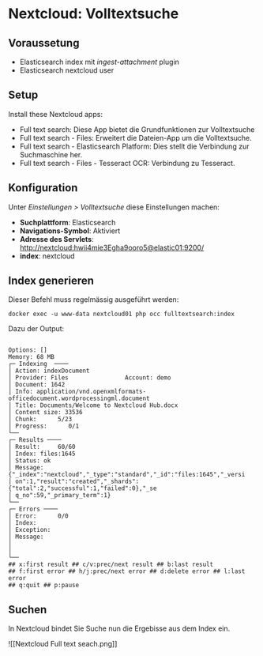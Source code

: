 
# Nextcloud: Volltextsuche

## Voraussetung

* Elasticsearch index mit *ingest-attachment* plugin
* Elasticsearch nextcloud user

## Setup

Install these Nextcloud apps:
* Full text search:  Diese App bietet die Grundfunktionen zur Volltextsuche
* Full text search - Files: Erweitert die Dateien-App um die Volltextsuche.
* Full text search - Elasticsearch Platform: Dies stellt die Verbindung zur Suchmaschine her.
* Full text search - Files - Tesseract OCR: Verbindung zu Tesseract.

## Konfiguration

Unter *Einstellungen > Volltextsuche* diese Einstellungen machen:

* **Suchplattform**: Elasticsearch
* **Navigations-Symbol**: Aktiviert
* **Adresse des Servlets**: <http://nextcloud:hwii4mie3Egha9ooro5@elastic01:9200/>
* **index**: nextcloud

## Index generieren

Dieser Befehl muss regelmässig ausgeführt werden:

`docker exec -u www-data nextcloud01 php occ fulltextsearch:index`

Dazu der Output:

```

Options: []
Memory: 68 MB
┌─ Indexing  ────
│ Action: indexDocument
│ Provider: Files                Account: demo
│ Document: 1642
│ Info: application/vnd.openxmlformats-officedocument.wordprocessingml.document
│ Title: Documents/Welcome to Nextcloud Hub.docx
│ Content size: 33536
│ Chunk:      5/23
│ Progress:      0/1
└──
┌─ Results ────
│ Result:     60/60
│ Index: files:1645
│ Status: ok
│ Message: {"_index":"nextcloud","_type":"standard","_id":"files:1645","_versi
│ on":1,"result":"created","_shards":{"total":2,"successful":1,"failed":0},"_se
│ q_no":59,"_primary_term":1}
└──
┌─ Errors ────
│ Error:      0/0
│ Index:
│ Exception:
│ Message:
│
│
└──
## x:first result ## c/v:prec/next result ## b:last result
## f:first error ## h/j:prec/next error ## d:delete error ## l:last error
## q:quit ## p:pause
```

## Suchen

In Nextcloud bindet Sie Suche nun die Ergebisse aus dem Index ein.

![[Nextcloud Full text seach.png]]